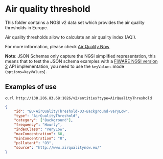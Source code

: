 # Air quality threshold

This folder contains a NGSI v2 data set which provides the air quality thresholds
in Europe.

Air quality thresholds allow to calculate an air quality index (AQI).

For more information, please check
[Air Quality Now](http://www.airqualitynow.eu/about_indices_definition.php#parag1)

**Note**: JSON Schemas only capture the NGSI simplified representation, this
means that to test the JSON schema examples with a
[FIWARE NGSI version 2](http://fiware.github.io/specifications/ngsiv2/stable)
API implementation, you need to use the `keyValues` mode (`options=keyValues`).

## Examples of use

`curl http://130.206.83.68:1026/v2/entities?type=AirQualityThreshold`

```json
{
    "id": "EU-AirQualityThreshold-O3-Background-VeryLow",
    "type": "AirQualityThreshold",
    "category": ["Background"],
    "frequency": "Hourly",
    "indexClass": "VeryLow",
    "maxConcentration": 60,
    "minConcentration": "0",
    "pollutant": "O3",
    "source": "http://www.airqualitynow.eu/"
}
```
